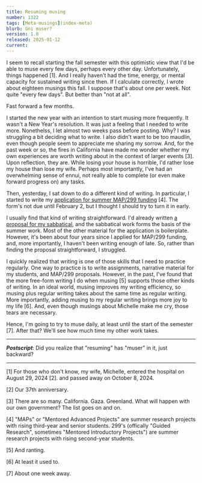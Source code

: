 ```yaml
---
title: Resuming musing
number: 1322
tags: [Meta-musings](index-meta)
blurb: Gni muser?
version: 1.0
released: 2025-01-12 
current:
---
```

I seem to recall starting the fall semester with this optimistic view that I'd be able to muse every few days, perhaps every other day. Unfortunately, things happened [1]. And I really haven't had the time, energy, or mental capacity for sustained writing since then. If I calculate correctly, I wrote about eighteen musings this fall. I suppose that's about one per week. Not quite "every few days". But better than "not at all".

Fast forward a few months.

I started the new year with an intention to start musing more frequently. It wasn't a New Year's resolution. It was just a feeling that I needed to write more. Nonethelss, I let almost two weeks pass before posting. Why? I was struggling a bit deciding what to write. I also didn't want to be too maudlin, even though people seem to appreciate me sharing my sorrow. And, for the past week or so, the fires in California have made me wonder whether my own experiences are worth writing about in the context of larger events [3]. Upon reflection, they are. While losing your house is horrible, I'd rather lose my house than lose my wife. Perhaps most importantly, I've had an overwhelming sense of ennui, not really able to complete (or even make forward progress on) any tasks.

Then, yesterday, I sat down to do a different kind of writing. In particular, I started to write my [application for summer MAP/299 funding](https://grinnell.co1.qualtrics.com/jfe/form/SV_blKyn1KlBe7YEYd) [4]. The form's not due until February 2, but I thought I should try to turn it in early.

I usually find that kind of writing straightforward. I'd already written [a proposal for my sabbatical](sabbatical-planning-2024-08-04), and the sabbatical work forms the basis of the summer work. Most of the other material for the application is boilerplate. However, it's been about four years since I applied for MAP/299 funding, and, more importantly, I haven't been writing enough of late. So, rather than finding the proposal straightforward, I struggled.

I quickly realized that writing is one of those skills that I need to practice regularly. One way to practice is to write assignments, narrative material for my students, and MAP/299 proposals. However, in the past, I've found that the more free-form writing I do when musing [5] supports those other kinds of writing. In an ideal world, musing improves my writing efficiency, so musing plus regular writing takes about the same time as regular writing. More importantly, adding musing to my regular writing brings more joy to my life [6]. And, even though musings about Michelle make me cry, those tears are necessary.

Hence, I'm going to try to muse daily, at least until the start of the semester [7]. After that? We'll see how much time my other work takes.

---

**_Postscript_**: Did you realize that "resuming" has "muser" in it, just backward?

---

[1] For those who don't know, my wife, Michelle, entered the hospital on August 29, 2024 [2]. and passed away on October 8, 2024.

[2] Our 37th anniversary.

[3] There are so many. California. Gaza. Greenland. What will happen with our own government? The list goes on and on.

[4] "MAPs" or "Mentored Advanced Projects" are summer research projects with rising third-year and senior students. 299's (offically "Guided Research", sometimes "Mentored Introductory Projects") are summer research projects with rising second-year students.

[5] And ranting.

[6] At least it used to.

[7] About one week away.
